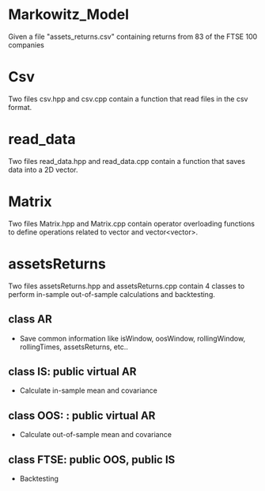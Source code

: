 # Markowitz_Model
Given a file "assets_returns.csv" containing returns from 83 of the FTSE 100 companies

# Csv
Two files csv.hpp and csv.cpp contain a function that read files in the csv format.

# read_data
Two files read_data.hpp and read_data.cpp contain a function that saves data into a 2D vector.

# Matrix
Two files Matrix.hpp and Matrix.cpp contain operator overloading functions to define operations related to vector<double> and vector<vector<double>>.

# assetsReturns
Two files assetsReturns.hpp and assetsReturns.cpp contain 4 classes to perform in-sample out-of-sample calculations and backtesting.
## class AR
- Save common information like isWindow, oosWindow, rollingWindow, rollingTimes, assetsReturns, etc..

## class IS: public virtual AR
- Calculate in-sample mean and covariance

## class OOS: : public virtual AR
- Calculate out-of-sample mean and covariance

## class FTSE: public OOS, public IS
- Backtesting
